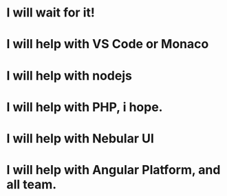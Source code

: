 # I will wait for it!
# I will help with VS Code or Monaco
# I will help with nodejs
# I will help with PHP, i hope.
# I will help with Nebular UI
# I will help with Angular Platform, and all team.